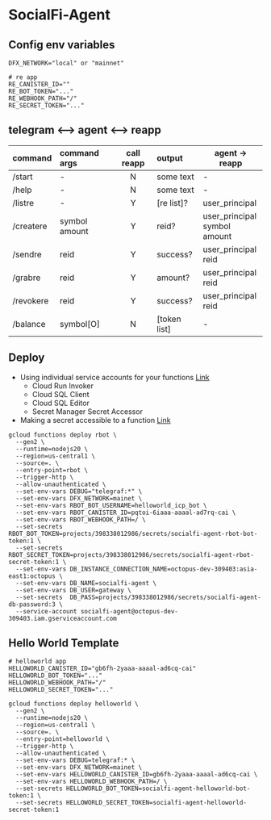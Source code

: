 # SocialFi-Agent

## Config env variables
```
DFX_NETWORK="local" or "mainnet"

# re app
RE_CANISTER_ID=""
RE_BOT_TOKEN="..."
RE_WEBHOOK_PATH="/"
RE_SECRET_TOKEN="..."

```

## telegram <--> agent <--> reapp
| command   | command args      | call reapp | output       | agent -> reapp  |
| :-------- | :---------------- | :--------: | :----------- | --------------- |
| /start    | -                 | N          | some text    | - |
| /help     | -                 | N          | some text    | - |
| /listre   | -                 | Y          | [re list]?   | user_principal |
| /createre | symbol<br/>amount | Y          | reid?        | user_principal<br>symbol<br/>amount |
| /sendre   | reid              | Y          | success?     | user_principal<br>reid |
| /grabre   | reid              | Y          | amount?      | user_principal<br>reid |
| /revokere | reid              | Y          | success?     | user_principal<br>reid |
| /balance  | symbol[O]         | N          | [token list] | - |


## Deploy
- Using individual service accounts for your functions [Link](https://cloud.google.com/functions/docs/securing/function-identity#individual)
    - Cloud Run Invoker
    - Cloud SQL Client
    - Cloud SQL Editor
    - Secret Manager Secret Accessor
- Making a secret accessible to a function [Link](https://cloud.google.com/functions/docs/configuring/secrets#making_a_secret_accessible_to_a_function)

```
gcloud functions deploy rbot \
  --gen2 \
  --runtime=nodejs20 \
  --region=us-central1 \
  --source=. \
  --entry-point=rbot \
  --trigger-http \
  --allow-unauthenticated \
  --set-env-vars DEBUG="telegraf:*" \
  --set-env-vars DFX_NETWORK=mainet \
  --set-env-vars RBOT_BOT_USERNAME=helloworld_icp_bot \
  --set-env-vars RBOT_CANISTER_ID=pqtoi-6iaaa-aaaal-ad7rq-cai \
  --set-env-vars RBOT_WEBHOOK_PATH=/ \
  --set-secrets  RBOT_BOT_TOKEN=projects/398338012986/secrets/socialfi-agent-rbot-bot-token:1 \
  --set-secrets  RBOT_SECRET_TOKEN=projects/398338012986/secrets/socialfi-agent-rbot-secret-token:1 \
  --set-env-vars DB_INSTANCE_CONNECTION_NAME=octopus-dev-309403:asia-east1:octopus \
  --set-env-vars DB_NAME=socialfi-agent \
  --set-env-vars DB_USER=gateway \
  --set-secrets  DB_PASS=projects/398338012986/secrets/socialfi-agent-db-password:3 \
  --service-account socialfi-agent@octopus-dev-309403.iam.gserviceaccount.com

```


## Hello World Template
```
# helloworld app
HELLOWORLD_CANISTER_ID="gb6fh-2yaaa-aaaal-ad6cq-cai"
HELLOWORLD_BOT_TOKEN="..."
HELLOWORLD_WEBHOOK_PATH="/"
HELLOWORLD_SECRET_TOKEN="..."
```

```
gcloud functions deploy helloworld \
  --gen2 \
  --runtime=nodejs20 \
  --region=us-central1 \
  --source=. \
  --entry-point=helloworld \
  --trigger-http \
  --allow-unauthenticated \
  --set-env-vars DEBUG=telegraf:* \
  --set-env-vars DFX_NETWORK=mainet \
  --set-env-vars HELLOWORLD_CANISTER_ID=gb6fh-2yaaa-aaaal-ad6cq-cai \
  --set-env-vars HELLOWORLD_WEBHOOK_PATH=/ \
  --set-secrets HELLOWORLD_BOT_TOKEN=socialfi-agent-helloworld-bot-token:1 \
  --set-secrets HELLOWORLD_SECRET_TOKEN=socialfi-agent-helloworld-secret-token:1

```